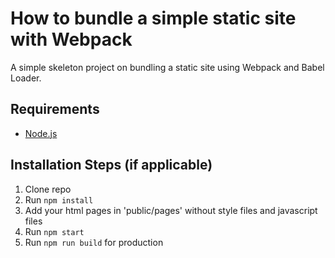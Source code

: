 # How to bundle a simple static site with Webpack

A simple skeleton project on bundling a static site using Webpack and Babel Loader.

## Requirements

* [Node.js](http://nodejs.org/)


## Installation Steps (if applicable)

1. Clone repo
2. Run `npm install`
3. Add your html pages in 'public/pages' without style files and javascript files
4. Run `npm start`
5. Run `npm run build` for production